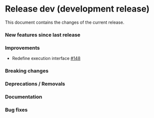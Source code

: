 # Release dev (development release)

This document contains the changes of the current release.

### New features since last release

### Improvements

- Redefine execution interface
  [#148](https://github.com/qilimanjaro-tech/qiboconnection/pull/148)

### Breaking changes

### Deprecations / Removals

### Documentation

### Bug fixes
